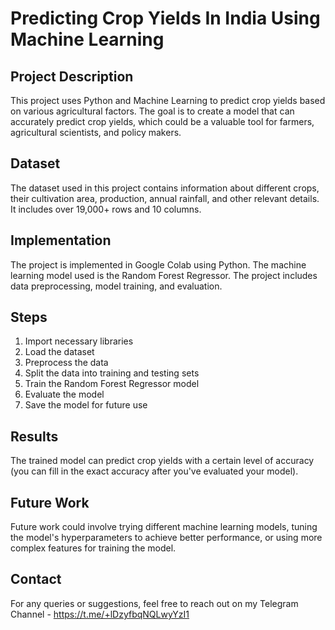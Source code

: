 # Predicting Crop Yields In India Using Machine Learning

## Project Description
This project uses Python and Machine Learning to predict crop yields based on various agricultural factors. The goal is to create a model that can accurately predict crop yields, which could be a valuable tool for farmers, agricultural scientists, and policy makers.

## Dataset
The dataset used in this project contains information about different crops, their cultivation area, production, annual rainfall, and other relevant details. It includes over 19,000+ rows and 10 columns.

## Implementation
The project is implemented in Google Colab using Python. The machine learning model used is the Random Forest Regressor. The project includes data preprocessing, model training, and evaluation.

## Steps
1. Import necessary libraries
2. Load the dataset
3. Preprocess the data
4. Split the data into training and testing sets
5. Train the Random Forest Regressor model
6. Evaluate the model
7. Save the model for future use

## Results
The trained model can predict crop yields with a certain level of accuracy (you can fill in the exact accuracy after you've evaluated your model).

## Future Work
Future work could involve trying different machine learning models, tuning the model's hyperparameters to achieve better performance, or using more complex features for training the model.

## Contact
For any queries or suggestions, feel free to reach out on my Telegram Channel - https://t.me/+lDzyfbqNQLwyYzI1
